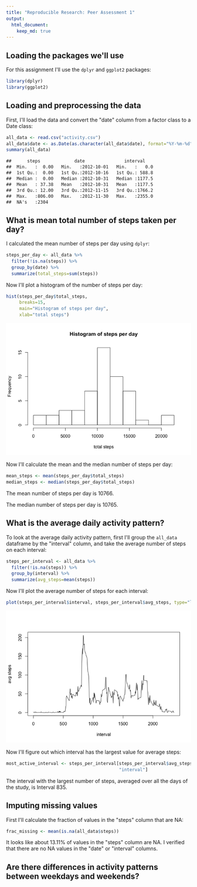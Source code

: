 ```yaml
---
title: "Reproducible Research: Peer Assessment 1"
output: 
  html_document:
    keep_md: true
---
```


## Loading the packages we'll use

For this assignment I'll use the `dplyr` and `ggplot2` packages:


```r
library(dplyr)
library(ggplot2)
```

## Loading and preprocessing the data

First, I'll load the data and convert the "date" column from a factor class to a Date class:


```r
all_data <- read.csv("activity.csv")
all_data$date <- as.Date(as.character(all_data$date), format="%Y-%m-%d")
summary(all_data)
```

```
##      steps             date               interval     
##  Min.   :  0.00   Min.   :2012-10-01   Min.   :   0.0  
##  1st Qu.:  0.00   1st Qu.:2012-10-16   1st Qu.: 588.8  
##  Median :  0.00   Median :2012-10-31   Median :1177.5  
##  Mean   : 37.38   Mean   :2012-10-31   Mean   :1177.5  
##  3rd Qu.: 12.00   3rd Qu.:2012-11-15   3rd Qu.:1766.2  
##  Max.   :806.00   Max.   :2012-11-30   Max.   :2355.0  
##  NA's   :2304
```

## What is mean total number of steps taken per day?

I calculated the mean number of steps per day using `dplyr`:


```r
steps_per_day <- all_data %>%
  filter(!is.na(steps)) %>%
  group_by(date) %>%
  summarize(total_steps=sum(steps))
```

Now I'll plot a histogram of the number of steps per day:


```r
hist(steps_per_day$total_steps,
     breaks=15,
     main="Histogram of steps per day",
     xlab="total steps")
```

![](PA1_template_files/figure-html/unnamed-chunk-4-1.png)<!-- -->

Now I'll calculate the mean and the median number of steps per day:


```r
mean_steps <- mean(steps_per_day$total_steps)
median_steps <- median(steps_per_day$total_steps)
```

The mean number of steps per day is 10766.

The median number of steps per day is 10765.

## What is the average daily activity pattern?

To look at the average daily activity pattern, first I'll group the `all_data` dataframe by the "interval" column, and take the average number of steps on each interval:


```r
steps_per_interval <- all_data %>%
  filter(!is.na(steps)) %>%
  group_by(interval) %>%
  summarize(avg_steps=mean(steps))
```

Now I'll plot the average number of steps for each interval:


```r
plot(steps_per_interval$interval, steps_per_interval$avg_steps, type="l", xlab="interval", ylab="avg steps")
```

![](PA1_template_files/figure-html/unnamed-chunk-7-1.png)<!-- -->

Now I'll figure out which interval has the largest value for average steps:

```r
most_active_interval <- steps_per_interval[steps_per_interval$avg_steps==max(steps_per_interval$avg_steps),
                                           "interval"]
```

The interval with the largest number of steps, averaged over all the days of the study, is Interval 835.

## Imputing missing values

First I'll calculate the fraction of values in the "steps" column that are NA:


```r
frac_missing <- mean(is.na(all_data$steps))
```

It looks like about 13.11% of values in the "steps" column are NA. I verified that there are no NA values in the "date" or "interval" columns.

## Are there differences in activity patterns between weekdays and weekends?
